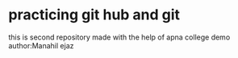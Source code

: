 # practicing git hub  and git
this is second repository made with the help of apna college demo
<br>
author:Manahil ejaz
